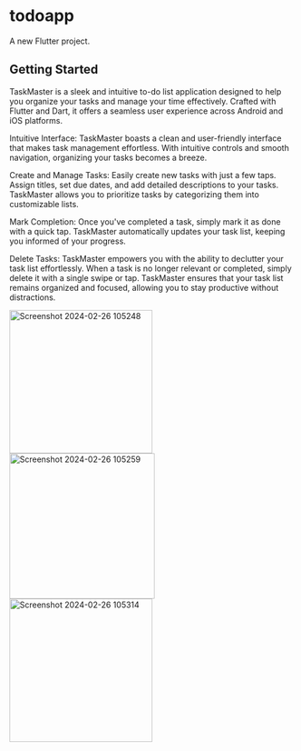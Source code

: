 # todoapp

A new Flutter project.

## Getting Started

TaskMaster is a sleek and intuitive to-do list application designed to help you organize your tasks and manage your time effectively. Crafted with Flutter and Dart, it offers a seamless user experience across Android and iOS platforms.

Intuitive Interface: TaskMaster boasts a clean and user-friendly interface that makes task management effortless. With intuitive controls and smooth navigation, organizing your tasks becomes a breeze.

Create and Manage Tasks: Easily create new tasks with just a few taps. Assign titles, set due dates, and add detailed descriptions to your tasks. TaskMaster allows you to prioritize tasks by categorizing them into customizable lists.

Mark Completion: Once you've completed a task, simply mark it as done with a quick tap. TaskMaster automatically updates your task list, keeping you informed of your progress.

Delete Tasks: TaskMaster empowers you with the ability to declutter your task list effortlessly. When a task is no longer relevant or completed, simply delete it with a single swipe or tap. TaskMaster ensures that your task list remains organized and focused, allowing you to stay productive without distractions.


<img width="252" alt="Screenshot 2024-02-26 105248" src="https://github.com/1CaptainPeroxide/todoapp/assets/142601437/c2285582-a0fb-46e5-9e49-38f807907ba1">

<img width="256" alt="Screenshot 2024-02-26 105259" src="https://github.com/1CaptainPeroxide/todoapp/assets/142601437/3238995b-4d40-4e0f-8723-2ceee7e9a872">

<img width="252" alt="Screenshot 2024-02-26 105314" src="https://github.com/1CaptainPeroxide/todoapp/assets/142601437/3007ebd2-32cd-413d-b24f-f03902f6f953">
